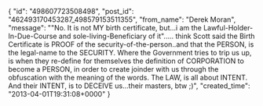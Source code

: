  {
   "id": "498607723508498",
   "post_id": "462493170453287_498579153511355",
   "from_name": "Derek Moran",
   "message": "\"No. It is not MY birth certificate, but...i am the Lawful-Holder-In-Due-Course and sole-living-Beneficiary of it\"..... think Scott said the Birth Certificate is PROOF of the security-of-the-person..and that the PERSON, is the legal-name to the SECURITY. Where the Government tries to trip us up, is when they re-define for themselves the definition of CORPORATION to become a PERSON, in order to create joinder with us through the obfuscation with the meaning of the words. The LAW, is all about INTENT. And their INTENT, is to DECEIVE us...their masters, btw ;)",
   "created_time": "2013-04-01T19:31:08+0000"
 }
